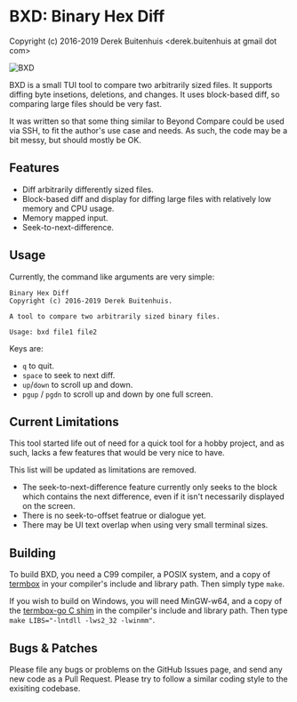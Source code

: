 BXD: Binary Hex Diff
====================

Copyright (c) 2016-2019 Derek Buitenhuis <derek.buitenhuis at gmail dot com>

![BXD](http://chromashift.org/bxd.png)

BXD is a small TUI tool to compare two arbitrarily sized files. It supports
diffing byte insetions, deletions, and changes. It uses block-based diff, so
comparing large files should be very fast.

It was written so that some thing similar to Beyond Compare could be used
via SSH, to fit the author's use case and needs. As such, the code may
be a bit messy, but should mostly be OK.

Features
--------

* Diff arbitrarily differently sized files.
* Block-based diff and display for diffing large files with relatively low
  memory and CPU usage.
* Memory mapped input.
* Seek-to-next-difference.

Usage
-----

Currently, the command like arguments are very simple:

    Binary Hex Diff
    Copyright (c) 2016-2019 Derek Buitenhuis.

    A tool to compare two arbitrarily sized binary files.

    Usage: bxd file1 file2

Keys are:

* `q` to quit.
* `space` to seek to next diff.
* `up`/`down` to scroll up and down.
* `pgup` / `pgdn` to scroll up and down by one full screen.

Current Limitations
-------------------

This tool started life out of need for a quick tool for a hobby project,
and as such, lacks a few features that would be very nice to have.

This list will be updated as limitations are removed.

* The seek-to-next-difference feature currently only seeks to the block which
  contains the next difference, even if it isn't necessarily displayed on
  the screen.
* There is no seek-to-offset featrue or dialogue yet.
* There may be UI text overlap when using very small terminal sizes.

Building
--------

To build BXD, you need a C99 compiler, a POSIX system, and a copy of
[termbox](https://github.com/nsf/termbox/) in your compiler's include
and library path. Then simply type `make`.

If you wish to build on Windows, you will need MinGW-w64, and a copy
of the [termbox-go C shim](https://github.com/dwbuiten/termbox-go-c)
in the compiler's include and library path. Then type
`make LIBS="-lntdll -lws2_32 -lwinmm"`.

Bugs & Patches
--------------

Please file any bugs or problems on the GitHub Issues page, and send
any new code as a Pull Request. Please try to follow a similar coding
style to the exisiting codebase.
